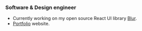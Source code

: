 ### Software & Design engineer

- Currently working on my open source React UI library [Blur](https://github.com/mikhailmogilnikov/blur).
- [Portfolio](https://mikhailmogilnikov.vercel.app) website.

